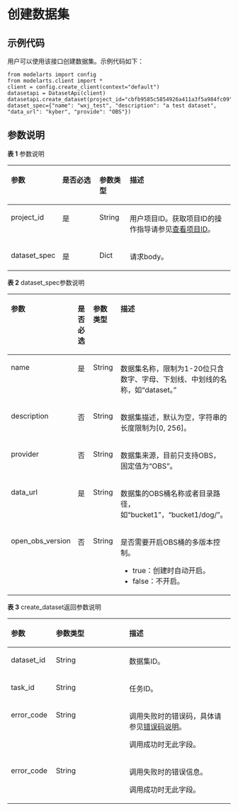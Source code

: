 # 创建数据集<a name="modelarts_04_0007"></a>

## 示例代码<a name="section35881040102516"></a>

用户可以使用该接口创建数据集。示例代码如下：

```
from modelarts import config
from modelarts.client import *
client = config.create_client(context="default")
datasetapi = DatasetApi(client)
datasetapi.create_dataset(project_id="cbfb9585c5854926a411a3f5a984fc09", dataset_spec={"name": "wxj_test", "description": "a test dataset", "data_url": "kyber", "provide": "OBS"})
```

## 参数说明<a name="section0599140112517"></a>

**表 1**  参数说明

<a name="table1427122192918"></a>
<table><thead align="left"><tr id="row10299223299"><th class="cellrowborder" valign="top" width="20.26%" id="mcps1.2.5.1.1"><p id="p19121533162912"><a name="p19121533162912"></a><a name="p19121533162912"></a>参数</p>
</th>
<th class="cellrowborder" valign="top" width="17.23%" id="mcps1.2.5.1.2"><p id="p1812363372920"><a name="p1812363372920"></a><a name="p1812363372920"></a>是否必选</p>
</th>
<th class="cellrowborder" valign="top" width="13.69%" id="mcps1.2.5.1.3"><p id="p21241133112918"><a name="p21241133112918"></a><a name="p21241133112918"></a>参数类型</p>
</th>
<th class="cellrowborder" valign="top" width="48.82%" id="mcps1.2.5.1.4"><p id="p1812615330294"><a name="p1812615330294"></a><a name="p1812615330294"></a>描述</p>
</th>
</tr>
</thead>
<tbody><tr id="row1229142210294"><td class="cellrowborder" valign="top" width="20.26%" headers="mcps1.2.5.1.1 "><p id="p121291133132913"><a name="p121291133132913"></a><a name="p121291133132913"></a>project_id</p>
</td>
<td class="cellrowborder" valign="top" width="17.23%" headers="mcps1.2.5.1.2 "><p id="p0130163312298"><a name="p0130163312298"></a><a name="p0130163312298"></a>是</p>
</td>
<td class="cellrowborder" valign="top" width="13.69%" headers="mcps1.2.5.1.3 "><p id="p1913233372918"><a name="p1913233372918"></a><a name="p1913233372918"></a>String</p>
</td>
<td class="cellrowborder" valign="top" width="48.82%" headers="mcps1.2.5.1.4 "><p id="p4972959911831"><a name="p4972959911831"></a><a name="p4972959911831"></a>用户项目ID。获取项目ID的操作指导请参见<a href="查看项目ID.md">查看项目ID</a>。</p>
</td>
</tr>
<tr id="row191415585316"><td class="cellrowborder" valign="top" width="20.26%" headers="mcps1.2.5.1.1 "><p id="p139149565311"><a name="p139149565311"></a><a name="p139149565311"></a>dataset_spec</p>
</td>
<td class="cellrowborder" valign="top" width="17.23%" headers="mcps1.2.5.1.2 "><p id="p109145517533"><a name="p109145517533"></a><a name="p109145517533"></a>是</p>
</td>
<td class="cellrowborder" valign="top" width="13.69%" headers="mcps1.2.5.1.3 "><p id="p12914753531"><a name="p12914753531"></a><a name="p12914753531"></a>Dict</p>
</td>
<td class="cellrowborder" valign="top" width="48.82%" headers="mcps1.2.5.1.4 "><p id="p89141552539"><a name="p89141552539"></a><a name="p89141552539"></a>请求body。</p>
</td>
</tr>
</tbody>
</table>

**表 2**  dataset\_spec参数说明

<a name="table4604111433014"></a>
<table><thead align="left"><tr id="row1760561420307"><th class="cellrowborder" valign="top" width="20.202020202020204%" id="mcps1.2.5.1.1"><p id="p6961194720305"><a name="p6961194720305"></a><a name="p6961194720305"></a>参数</p>
</th>
<th class="cellrowborder" valign="top" width="14.797979797979796%" id="mcps1.2.5.1.2"><p id="p13963447143018"><a name="p13963447143018"></a><a name="p13963447143018"></a>是否必选</p>
</th>
<th class="cellrowborder" valign="top" width="16.2020202020202%" id="mcps1.2.5.1.3"><p id="p149679473305"><a name="p149679473305"></a><a name="p149679473305"></a>参数类型</p>
</th>
<th class="cellrowborder" valign="top" width="48.79797979797979%" id="mcps1.2.5.1.4"><p id="p17968154733016"><a name="p17968154733016"></a><a name="p17968154733016"></a>描述</p>
</th>
</tr>
</thead>
<tbody><tr id="row1660511453018"><td class="cellrowborder" valign="top" width="20.202020202020204%" headers="mcps1.2.5.1.1 "><p id="p1097374714309"><a name="p1097374714309"></a><a name="p1097374714309"></a>name</p>
</td>
<td class="cellrowborder" valign="top" width="14.797979797979796%" headers="mcps1.2.5.1.2 "><p id="p997414720309"><a name="p997414720309"></a><a name="p997414720309"></a>是</p>
</td>
<td class="cellrowborder" valign="top" width="16.2020202020202%" headers="mcps1.2.5.1.3 "><p id="p199775473306"><a name="p199775473306"></a><a name="p199775473306"></a>String</p>
</td>
<td class="cellrowborder" valign="top" width="48.79797979797979%" headers="mcps1.2.5.1.4 "><p id="p1097934716309"><a name="p1097934716309"></a><a name="p1097934716309"></a>数据集名称，限制为1-20位只含数字、字母、下划线、中划线的名称，如<span class="filepath" id="filepath934033493614"><a name="filepath934033493614"></a><a name="filepath934033493614"></a>“dataset。”</span></p>
</td>
</tr>
<tr id="row10606214183018"><td class="cellrowborder" valign="top" width="20.202020202020204%" headers="mcps1.2.5.1.1 "><p id="p59818477307"><a name="p59818477307"></a><a name="p59818477307"></a>description</p>
</td>
<td class="cellrowborder" valign="top" width="14.797979797979796%" headers="mcps1.2.5.1.2 "><p id="p1898434720306"><a name="p1898434720306"></a><a name="p1898434720306"></a>否</p>
</td>
<td class="cellrowborder" valign="top" width="16.2020202020202%" headers="mcps1.2.5.1.3 "><p id="p193496205497"><a name="p193496205497"></a><a name="p193496205497"></a>String</p>
</td>
<td class="cellrowborder" valign="top" width="48.79797979797979%" headers="mcps1.2.5.1.4 "><p id="p1698924710305"><a name="p1698924710305"></a><a name="p1698924710305"></a>数据集描述，默认为空，字符串的长度限制为[0, 256]。</p>
</td>
</tr>
<tr id="row260612142302"><td class="cellrowborder" valign="top" width="20.202020202020204%" headers="mcps1.2.5.1.1 "><p id="p199174711309"><a name="p199174711309"></a><a name="p199174711309"></a>provider</p>
</td>
<td class="cellrowborder" valign="top" width="14.797979797979796%" headers="mcps1.2.5.1.2 "><p id="p10994104783019"><a name="p10994104783019"></a><a name="p10994104783019"></a>否</p>
</td>
<td class="cellrowborder" valign="top" width="16.2020202020202%" headers="mcps1.2.5.1.3 "><p id="p8380102054917"><a name="p8380102054917"></a><a name="p8380102054917"></a>String</p>
</td>
<td class="cellrowborder" valign="top" width="48.79797979797979%" headers="mcps1.2.5.1.4 "><p id="p14996204783018"><a name="p14996204783018"></a><a name="p14996204783018"></a>数据集来源，目前只支持OBS，固定值为<span class="parmname" id="parmname10958627123318"><a name="parmname10958627123318"></a><a name="parmname10958627123318"></a>“OBS”</span>。</p>
</td>
</tr>
<tr id="row1460621413305"><td class="cellrowborder" valign="top" width="20.202020202020204%" headers="mcps1.2.5.1.1 "><p id="p1199944753014"><a name="p1199944753014"></a><a name="p1199944753014"></a>data_url</p>
</td>
<td class="cellrowborder" valign="top" width="14.797979797979796%" headers="mcps1.2.5.1.2 "><p id="p1721482308"><a name="p1721482308"></a><a name="p1721482308"></a>是</p>
</td>
<td class="cellrowborder" valign="top" width="16.2020202020202%" headers="mcps1.2.5.1.3 "><p id="p13801620154910"><a name="p13801620154910"></a><a name="p13801620154910"></a>String</p>
</td>
<td class="cellrowborder" valign="top" width="48.79797979797979%" headers="mcps1.2.5.1.4 "><p id="p3517480307"><a name="p3517480307"></a><a name="p3517480307"></a>数据集的OBS桶名称或者目录路径，如<span class="filepath" id="filepath524894410361"><a name="filepath524894410361"></a><a name="filepath524894410361"></a>“bucket1”</span>，<span class="filepath" id="filepath8816350143615"><a name="filepath8816350143615"></a><a name="filepath8816350143615"></a>“bucket1/dog/”</span>。</p>
</td>
</tr>
<tr id="row10246516143"><td class="cellrowborder" valign="top" width="20.202020202020204%" headers="mcps1.2.5.1.1 "><p id="p1976922145920"><a name="p1976922145920"></a><a name="p1976922145920"></a>open_obs_version</p>
</td>
<td class="cellrowborder" valign="top" width="14.797979797979796%" headers="mcps1.2.5.1.2 "><p id="p17769132118597"><a name="p17769132118597"></a><a name="p17769132118597"></a>否</p>
</td>
<td class="cellrowborder" valign="top" width="16.2020202020202%" headers="mcps1.2.5.1.3 "><p id="p2769102112590"><a name="p2769102112590"></a><a name="p2769102112590"></a>String</p>
</td>
<td class="cellrowborder" valign="top" width="48.79797979797979%" headers="mcps1.2.5.1.4 "><p id="p68260352336"><a name="p68260352336"></a><a name="p68260352336"></a>是否需要开启OBS桶的多版本控制。</p>
<a name="ul102693428331"></a><a name="ul102693428331"></a><ul id="ul102693428331"><li>true：创建时自动开启。</li><li>false：不开启。</li></ul>
</td>
</tr>
</tbody>
</table>

**表 3**  create\_dataset返回参数说明

<a name="table14581542113111"></a>
<table><thead align="left"><tr id="row7581144216315"><th class="cellrowborder" valign="top" width="20.14%" id="mcps1.2.4.1.1"><p id="p4886449203110"><a name="p4886449203110"></a><a name="p4886449203110"></a>参数</p>
</th>
<th class="cellrowborder" valign="top" width="32.83%" id="mcps1.2.4.1.2"><p id="p1388718492317"><a name="p1388718492317"></a><a name="p1388718492317"></a>参数类型</p>
</th>
<th class="cellrowborder" valign="top" width="47.03%" id="mcps1.2.4.1.3"><p id="p48891049143113"><a name="p48891049143113"></a><a name="p48891049143113"></a>描述</p>
</th>
</tr>
</thead>
<tbody><tr id="row1674717171678"><td class="cellrowborder" valign="top" width="20.14%" headers="mcps1.2.4.1.1 "><p id="p16747131718710"><a name="p16747131718710"></a><a name="p16747131718710"></a>dataset_id</p>
</td>
<td class="cellrowborder" valign="top" width="32.83%" headers="mcps1.2.4.1.2 "><p id="p1074717172718"><a name="p1074717172718"></a><a name="p1074717172718"></a>String</p>
</td>
<td class="cellrowborder" valign="top" width="47.03%" headers="mcps1.2.4.1.3 "><p id="p774717171772"><a name="p774717171772"></a><a name="p774717171772"></a>数据集ID。</p>
</td>
</tr>
<tr id="row1558134210313"><td class="cellrowborder" valign="top" width="20.14%" headers="mcps1.2.4.1.1 "><p id="p1390017491318"><a name="p1390017491318"></a><a name="p1390017491318"></a>task_id</p>
</td>
<td class="cellrowborder" valign="top" width="32.83%" headers="mcps1.2.4.1.2 "><p id="p7741113017490"><a name="p7741113017490"></a><a name="p7741113017490"></a>String</p>
</td>
<td class="cellrowborder" valign="top" width="47.03%" headers="mcps1.2.4.1.3 "><p id="p10903184963119"><a name="p10903184963119"></a><a name="p10903184963119"></a>任务ID。</p>
</td>
</tr>
<tr id="row258144213313"><td class="cellrowborder" valign="top" width="20.14%" headers="mcps1.2.4.1.1 "><p id="p1890513495311"><a name="p1890513495311"></a><a name="p1890513495311"></a>error_code</p>
</td>
<td class="cellrowborder" valign="top" width="32.83%" headers="mcps1.2.4.1.2 "><p id="p374133015494"><a name="p374133015494"></a><a name="p374133015494"></a>String</p>
</td>
<td class="cellrowborder" valign="top" width="47.03%" headers="mcps1.2.4.1.3 "><p id="p2702514017407"><a name="p2702514017407"></a><a name="p2702514017407"></a>调用失败时的错误码，具体请参见<a href="公共参数.md#section29446341644">错误码说明</a>。</p>
<p id="p4155274517407"><a name="p4155274517407"></a><a name="p4155274517407"></a>调用成功时无此字段。</p>
</td>
</tr>
<tr id="row125819428311"><td class="cellrowborder" valign="top" width="20.14%" headers="mcps1.2.4.1.1 "><p id="p1191113490313"><a name="p1191113490313"></a><a name="p1191113490313"></a>error_code</p>
</td>
<td class="cellrowborder" valign="top" width="32.83%" headers="mcps1.2.4.1.2 "><p id="p174183015499"><a name="p174183015499"></a><a name="p174183015499"></a>String</p>
</td>
<td class="cellrowborder" valign="top" width="47.03%" headers="mcps1.2.4.1.3 "><p id="p87501043111019"><a name="p87501043111019"></a><a name="p87501043111019"></a>调用失败时的错误信息。</p>
<p id="p7916104916313"><a name="p7916104916313"></a><a name="p7916104916313"></a>调用成功时无此字段。</p>
</td>
</tr>
</tbody>
</table>

